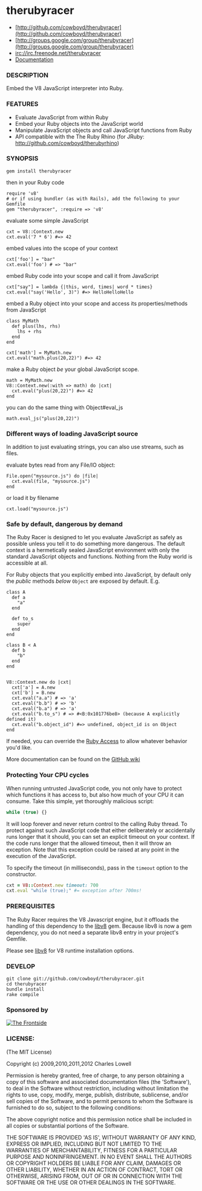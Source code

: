 # therubyracer

* [http://github.com/cowboyd/therubyracer](http://github.com/cowboyd/therubyracer)
* [http://groups.google.com/group/therubyracer](http://groups.google.com/group/therubyracer)
* [irc://irc.freenode.net/therubyracer](http://groups.google.com/group/therubyracer)
* [Documentation](https://github.com/cowboyd/therubyracer/wiki)

### DESCRIPTION

Embed the V8 JavaScript interpreter into Ruby.

### FEATURES

* Evaluate JavaScript from within Ruby
* Embed your Ruby objects into the JavaScript world
* Manipulate JavaScript objects and call JavaScript functions from Ruby
* API compatible with the The Ruby Rhino (for JRuby: http://github.com/cowboyd/therubyrhino)

### SYNOPSIS

    gem install therubyracer

then in your Ruby code

    require 'v8'
    # or if using bundler (as with Rails), add the following to your Gemfile
    gem "therubyracer", :require => 'v8'

evaluate some simple JavaScript

    cxt = V8::Context.new
    cxt.eval('7 * 6') #=> 42

embed values into the scope of your context

    cxt['foo'] = "bar"
    cxt.eval('foo') # => "bar"

embed Ruby code into your scope and call it from JavaScript

    cxt["say"] = lambda {|this, word, times| word * times}
    cxt.eval("say('Hello', 3)") #=> HelloHelloHello

embed a Ruby object into your scope and access its properties/methods
from JavaScript

    class MyMath
      def plus(lhs, rhs)
        lhs + rhs
      end
    end

    cxt['math'] = MyMath.new
    cxt.eval("math.plus(20,22)") #=> 42

make a Ruby object *be* your global JavaScript scope.

    math = MyMath.new
    V8::Context.new(:with => math) do |cxt|
      cxt.eval("plus(20,22)") #=> 42
    end

you can do the same thing with Object#eval_js

    math.eval_js("plus(20,22)")

### Different ways of loading JavaScript source

In addition to just evaluating strings, you can also use streams, such
as files.

evaluate bytes read from any File/IO object:

    File.open("mysource.js") do |file|
      cxt.eval(file, "mysource.js")
    end

or load it by filename

    cxt.load("mysource.js")

### Safe by default, dangerous by demand

The Ruby Racer is designed to let you evaluate JavaScript as safely as
possible unless you tell it to do something more dangerous. The
default context is a hermetically sealed JavaScript environment with
only the standard JavaScript objects and functions. Nothing from the
Ruby world is accessible at all.

For Ruby objects that you explicitly embed into JavaScript, by default
only the _public_ methods _below_ `Object` are exposed by default.
E.g.

    class A
      def a
        "a"
      end

      def to_s
        super
      end
    end

    class B < A
      def b
        "b"
      end
    end


    V8::Context.new do |cxt|
      cxt['a'] = A.new
      cxt['b'] = B.new
      cxt.eval("a.a") # => 'a'
      cxt.eval("b.b") # => 'b'
      cxt.eval("b.a") # => 'a'
      cxt.eval("b.to_s") # => #<B:0x101776be8> (because A explicitly defined it)
      cxt.eval("b.object_id") #=> undefined, object_id is on Object
    end

If needed, you can override the [Ruby Access][access] to allow whatever
behavior you'd like.

[access]:https://github.com/cowboyd/therubyracer/blob/master/lib/v8/access.rb

More documentation can be found on the [GitHub wiki](https://github.com/cowboyd/therubyracer/wiki)

### Protecting Your CPU cycles

When running untrusted JavaScript code, you not only have to protect
which functions it has access to, but also how much of your CPU it can
consume. Take this simple, yet thoroughly malicious script:

```javascript
while (true) {}
```

It will loop forever and never return control to the calling Ruby
thread. To protect against such JavaScript code that either
deliberately or accidentally runs longer that it should, you can
set an explicit timeout on your context. If the code runs longer that
the allowed timeout, then it will throw an exception. Note that this
exception could be raised at any point in the execution of the
JavaScript.

To specify the timeout (in milliseconds), pass in the `timeout` option
to the constructor.

```ruby
cxt = V8::Context.new timeout: 700
cxt.eval "while (true);" #= exception after 700ms!
```

### PREREQUISITES

The Ruby Racer requires the V8 Javascript engine, but it offloads the
handling of this dependency to the
[libv8](https://github.com/cowboyd/libv8) gem. Because libv8 is now a
gem dependency, you do not need a separate libv8 entry in your
project's Gemfile.

Please see [libv8](https://github.com/cowboyd/libv8) for V8 runtime
installation options.

### DEVELOP

    git clone git://github.com/cowboyd/therubyracer.git
    cd therubyracer
    bundle install
    rake compile

### Sponsored by

<a href="http://thefrontside.net">![The Frontside](http://github.com/cowboyd/therubyracer/raw/master/thefrontside.png)</a>

### LICENSE:

(The MIT License)

Copyright (c) 2009,2010,2011,2012 Charles Lowell

Permission is hereby granted, free of charge, to any person obtaining
a copy of this software and associated documentation files (the
'Software'), to deal in the Software without restriction, including
without limitation the rights to use, copy, modify, merge, publish,
distribute, sublicense, and/or sell copies of the Software, and to
permit persons to whom the Software is furnished to do so, subject to
the following conditions:

The above copyright notice and this permission notice shall be
included in all copies or substantial portions of the Software.

THE SOFTWARE IS PROVIDED 'AS IS', WITHOUT WARRANTY OF ANY KIND,
EXPRESS OR IMPLIED, INCLUDING BUT NOT LIMITED TO THE WARRANTIES OF
MERCHANTABILITY, FITNESS FOR A PARTICULAR PURPOSE AND NONINFRINGEMENT.
IN NO EVENT SHALL THE AUTHORS OR COPYRIGHT HOLDERS BE LIABLE FOR ANY
CLAIM, DAMAGES OR OTHER LIABILITY, WHETHER IN AN ACTION OF CONTRACT,
TORT OR OTHERWISE, ARISING FROM, OUT OF OR IN CONNECTION WITH THE
SOFTWARE OR THE USE OR OTHER DEALINGS IN THE SOFTWARE.

[1]: https://github.com/cowboyd/libv8
[2]: http://code.google.com/p/v8/wiki/BuildingWithGYP
